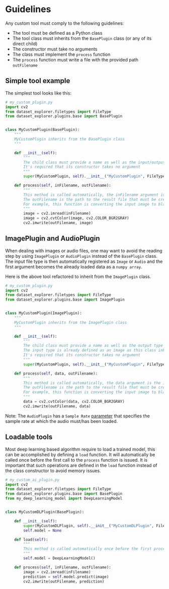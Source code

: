 # Guidelines

Any custom tool must comply to the following guidelines:

- The tool must be defined as a Python class
- The tool class must inherits from the `BasePlugin` class (or any of its direct child)
- The constructor must take no arguments
- The class must implement the `process` function
- The `process` function must write a file with the provided path `outFilename`


## Simple tool example

The simplest tool looks like this:
```python
# my_custom_plugin.py
import cv2
from dataset_explorer.filetypes import FileType
from dataset_explorer.plugins.base import BasePlugin


class MyCustomPlugin(BasePlugin):
    """
    MyCustomPlugin inherits from the BasePlugin class
    """

    def __init__(self):
        """
        The child class must provide a name as well as the input/output types of the plugin
        It's required that its constructor takes no argument
        """
        super(MyCustomPlugin, self).__init__("MyCustomPlugin", FileType.IMAGE, FileType.IMAGE)

    def process(self, inFilename, outFilename):
        """
        This method is called automatically, the inFilename argument is the path to the file to process
        The outFilename is the path to the result file that must be created
        For example, this function is converting the input image to black and white
        """
        image = cv2.imread(inFilename)
        image = cv2.cvtColor(image, cv2.COLOR_BGR2GRAY)
        cv2.imwrite(outFilename, image)
```


## ImagePlugin and AudioPlugin

When dealing with images or audio files, one may want to avoid the reading step by using `ImagePlugin` or `AudioPlugin` instead of the `BasePlugin` class.
The input file type is then automatically registered as `Image` or `Audio` and the first argument becomes the already loaded data as a `numpy array`.

Here is the above tool refactored to inherit from the `ImagePlugin` class.
```python
# my_custom_plugin.py
import cv2
from dataset_explorer.filetypes import FileType
from dataset_explorer.plugins.base import ImagePlugin


class MyCustomPlugin(ImagePlugin):
    """
    MyCustomPlugin inherits from the ImagePlugin class
    """

    def __init__(self):
        """
        The child class must provide a name as well as the output type of the plugin
        The input type is already defined as an image as this class inherits from the ImagePlugin class 
        It's required that its constructor takes no argument
        """
        super(MyCustomPlugin, self).__init__("MyCustomPlugin", FileType.IMAGE)

    def process(self, data, outFilename):
        """
        This method is called automatically, the data argument is the image as a numpy array
        The outFilename is the path to the result file that must be created
        For example, this function is converting the input image to black and white
        """
        data = cv2.cvtColor(data, cv2.COLOR_BGR2GRAY)
        cv2.imwrite(outFilename, data)
```

Note: The `AudioPlugin` has a `Sample Rate` [parameter](./parameters.md) that specifies the sample rate at which the audio must/has been loaded.


## Loadable tools

Most deep learning based algorithm require to load a trained model, this can be accomplished by defining a `load` function. It will automatically be called once before the first call to the `process` function is issued.
It is important that such operations are defined in the `load` function instead of the class constructor to avoid memory issues.

```python
# my_custom_ai_plugin.py
import cv2
from dataset_explorer.filetypes import FileType
from dataset_explorer.plugins.base import BasePlugin
from my_deep_learning_model import DeepLearningModel


class MyCustomDLPlugin(BasePlugin):

    def __init__(self):
        super(MyCustomDLPlugin, self).__init__("MyCustomDLPlugin", FileType.IMAGE, FileType.IMAGE)
        self.model = None

    def load(self):
        """
        This method is called automatically once before the first process call is issued
        """
        self.model = DeepLearningModel()

    def process(self, inFilename, outFilename):
        image = cv2.imread(inFilename)
        prediction = self.model.predict(image)
        cv2.imwrite(outFilename, prediction)
```
